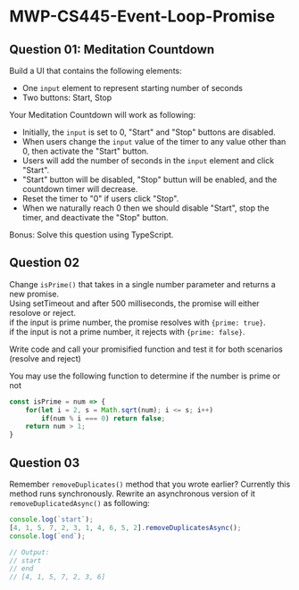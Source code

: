 # MWP-CS445-Event-Loop-Promise
## Question 01: Meditation Countdown
Build a UI that contains the following elements:  
* One `input` element to represent starting number of seconds
* Two buttons: Start, Stop

Your Meditation Countdown will work as following:  

* Initially, the `input` is set to 0,  "Start" and "Stop" buttons are disabled.
* When users change the `input` value of the timer to any value other than 0, then activate the "Start" button.
* Users will add the number of seconds in the `input` element and click "Start".
* "Start" button will be disabled, "Stop" buttun will be enabled, and the countdown timer will decrease.
* Reset the timer to "0" if users click "Stop".
* When we naturally reach 0 then we should disable "Start", stop the timer, and deactivate the "Stop" button.
  
Bonus: Solve this question using TypeScript.

## Question 02
Change `isPrime()` that takes in a single number parameter and returns a new promise.  
Using setTimeout and after 500 milliseconds, the promise will either resolove or reject.  
if the input is prime number, the promise resolves with `{prime: true}`.  
if the input is not a prime number, it rejects with `{prime: false}`.  
  
Write code and call your promisified function and test it for both scenarios (resolve and reject)
  
You may use the following function to determine if the number is prime or not
```javascript
const isPrime = num => {
    for(let i = 2, s = Math.sqrt(num); i <= s; i++)
        if(num % i === 0) return false; 
    return num > 1;
}
```

## Question 03
Remember `removeDuplicates()` method that you wrote earlier? Currently this method runs synchronously. Rewrite an asynchronous version of it `removeDuplicatedAsync()` as following:
```javascript
console.log(`start`);
[4, 1, 5, 7, 2, 3, 1, 4, 6, 5, 2].removeDuplicatesAsync(); 
console.log(`end`);

// Output:
// start
// end
// [4, 1, 5, 7, 2, 3, 6]
